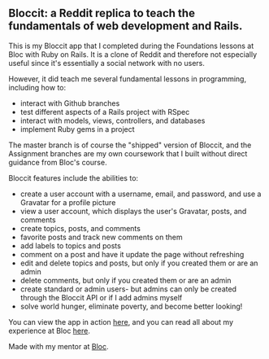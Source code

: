 ## Bloccit: a Reddit replica to teach the fundamentals of web development and Rails.
  
  This is my Bloccit app that I completed during the Foundations lessons at Bloc with Ruby on Rails. It is a clone of Reddit and therefore not especially useful since it's essentially a social network with no users.
  
  However, it did teach me several fundamental lessons in programming, including how to:
  
  * interact with Github branches
  * test different aspects of a Rails project with RSpec
  * interact with models, views, controllers, and databases
  * implement Ruby gems in a project

  The master branch is of course the "shipped" version of Bloccit, and the Assignment branches are my own coursework that I built without direct guidance from Bloc's course.
  
  Bloccit features include the abilities to:
  
  * create a user account with a username, email, and password, and use a Gravatar for a profile picture
  * view a user account, which displays the user's Gravatar, posts, and comments
  * create topics, posts, and comments
  * favorite posts and track new comments on them
  * add labels to topics and posts
  * comment on a post and have it update the page without refreshing
  * edit and delete topics and posts, but only if you created them or are an admin
  * delete comments, but only if you created them or are an admin
  * create standard or admin users- but admins can only be created through the Bloccit API or if I add admins myself
  * solve world hunger, eliminate poverty, and become better looking!
  

  You can view the app in action [here](http://dan-rice-bloccit.herokuapp.com), and you can read all about my experience at Bloc [here](http://danrice.me).
  
  
  Made with my mentor at [Bloc](http://bloc.io).